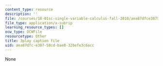 ```yaml
---
content_type: resource
description: ''
file: /courses/18-01sc-single-variable-calculus-fall-2010/aea87dfce38758cdbae832befe3c6acc_eRCN3daFCmU.vtt
file_type: application/x-subrip
learning_resource_types: []
ocw_type: OCWFile
resourcetype: Other
title: 3play caption file
uid: aea87dfc-e387-58cd-bae8-32befe3c6acc
---
```

None

